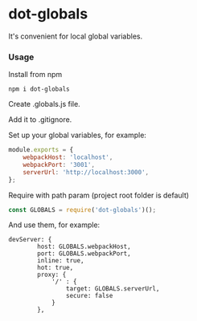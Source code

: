 # dot-globals

It's convenient for local global variables.

### Usage

Install from npm

```npm i dot-globals```

Create .globals.js file.

Add it to .gitignore.

Set up your global variables, for example:

```javascript
module.exports = {
    webpackHost: 'localhost',
    webpackPort: '3001',
    serverUrl: 'http://localhost:3000',
};
```

Require with path param (project root folder is default)

```javascript
const GLOBALS = require('dot-globals')();
```

And use them, for example:
```
devServer: {
        host: GLOBALS.webpackHost,
        port: GLOBALS.webpackPort,
        inline: true,
        hot: true,
        proxy: {
            '/' : {
                target: GLOBALS.serverUrl,
                secure: false
            }
        },
```
